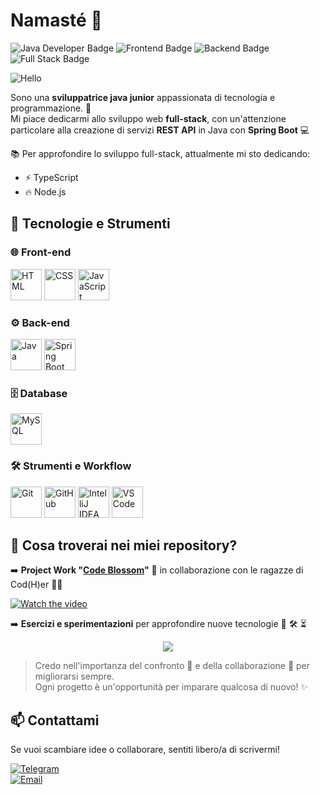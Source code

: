 # Namasté 🙏
![Java Developer Badge](https://img.shields.io/badge/Java-Developer-brightgreen)
![Frontend Badge](https://img.shields.io/badge/Frontend-Developer-orange)
![Backend Badge](https://img.shields.io/badge/Backend-Developer-green)
![Full Stack Badge](https://img.shields.io/badge/Full%20Stack-Developer-blue)

![Hello](https://i.postimg.cc/fyZFpWX9/68747470733a2f2f6d69726f2e6d656469756d2e636f6d2f6d61782f313430302f312a7164415731546a434e353768316c62.gif)


Sono una **sviluppatrice java junior** appassionata di tecnologia e programmazione. 🚀 <br/> Mi piace dedicarmi allo sviluppo web **full-stack**, con un'attenzione particolare alla creazione di servizi **REST API** in Java con **Spring Boot** 💻

📚 Per approfondire lo sviluppo full-stack, attualmente mi sto dedicando:
- ⚡ TypeScript
- 🔥 Node.js



## 🔧 Tecnologie e Strumenti

### 🌐 Front-end
<div>
    <img src="https://img.icons8.com/color/48/000000/html-5.png" alt="HTML" width="50" height="50"/>
    <img src="https://img.icons8.com/color/48/000000/css3.png" alt="CSS" width="50" height="50"/>
    <img src="https://img.icons8.com/color/48/000000/javascript.png" alt="JavaScript" width="50" height="50"/>
</div>

### ⚙️ Back-end
<div>
    <img src="https://img.icons8.com/color/48/000000/java-coffee-cup-logo.png" alt="Java" width="50" height="50"/>
    <img src="https://img.icons8.com/color/48/000000/spring-logo.png" alt="Spring Boot" width="50" height="50"/>
</div>

### 🗄️ Database
<div>
    <img src="https://img.icons8.com/color/48/000000/mysql.png" alt="MySQL" width="50" height="50"/>
</div>

### 🛠️ Strumenti e Workflow
<div>
    <img src="https://img.icons8.com/color/48/000000/git.png" alt="Git" width="50" height="50"/>
    <img src="https://img.icons8.com/color/48/000000/github.png" alt="GitHub" width="50" height="50"/>
    <img src="https://img.icons8.com/color/48/000000/intellij-idea.png" alt="IntelliJ IDEA" width="50" height="50"/>
    <img src="https://img.icons8.com/color/48/000000/visual-studio-code-2019.png" alt="VS Code" width="50" height="50"/>
</div>      


## 📌 Cosa troverai nei miei repository?

➡️ **Project Work "[Code Blossom](https://github.com/MiriFranci/code-blossom#-code-blossom-e-commerce-floreale-)"** 🌸 in collaborazione con le ragazze di Cod(H)er 👩‍💻

[![Watch the video](https://i.postimg.cc/XvzWcHhz/Copia-di-Project-Work-Code-Blossom.jpg)](https://player.vimeo.com/video/1062093254)



➡️ **Esercizi e sperimentazioni** per approfondire nuove tecnologie 🚧 🛠️ ⏳

<div style="text-align: center;">
    <img src="https://i.pinimg.com/originals/9e/25/a1/9e25a15f2aae61fb18f7782b65b6baf7.gif" />
</div>


> Credo nell'importanza del confronto 💬 e della collaborazione 👥 per migliorarsi sempre.  
> Ogni progetto è un'opportunità per imparare qualcosa di nuovo! ✨

## 📫 Contattami
Se vuoi scambiare idee o collaborare, sentiti libero/a di scrivermi!

<p>
  <a href="https://t.me/maryparp">
    <img src="https://img.shields.io/badge/Telegram-2CA5E0?style=flat&logo=telegram&logoColor=white" alt="Telegram">
  </a><br/>
    <a href="mailto:marypp.work@gmail.com">
    <img src="https://img.shields.io/badge/Email-D14836?style=flat&logo=gmail&logoColor=white" alt="Email">
  </a>
</p>

